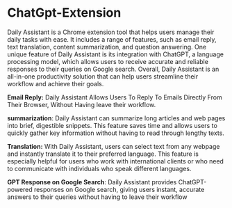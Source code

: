 # ChatGpt-Extension

Daily Assistant is a Chrome extension tool that helps users manage their daily tasks with ease. It includes a range of features, such as email reply, text translation, content summarization, and question answering. One unique feature of Daily Assistant is its integration with ChatGPT, a language processing model, which allows users to receive accurate and reliable responses to their queries on Google search. Overall, Daily Assistant is an all-in-one productivity solution that can help users streamline their workflow and achieve their goals.


**Email Reply:**  Daily Assistant Allows Users To Reply To Emails Directly From Their Browser, Without Having leave their workflow.

**summarization**:  Daily Assistant can summarize long articles and web pages into brief, digestible snippets. This feature saves time and allows users to quickly gather key information without having to read through lengthy texts.

**Translation:** With Daily Assistant, users can select text from any webpage and instantly translate it to their preferred language. This feature is especially helpful for users who work with international clients or who need to communicate with individuals who speak different languages.

**GPT Response on Google Search**: 
Daily Assistant provides ChatGPT-powered responses on Google search, giving users instant, accurate answers to their queries without having to leave their workflow
